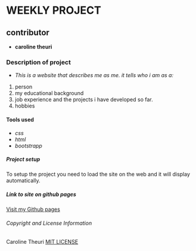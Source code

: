 # WEEKLY PROJECT
## contributor
* **caroline theuri**
### Description of project
* _This is a website that describes me as me. it tells who i am as a:_
1. person
2. my educational background
3. job experience and the projects i have developed so far.
4. hobbies
#### Tools used
* _css_
* _html_
* _bootstrapp_
##### Project setup
To setup the project you need to load the site on the web and it will display automatically.
##### Link to site on github pages
[Visit my Github pages](caroltheuri.github.io)
###### Copyright and License Information
Caroline Theuri [MIT LICENSE](https://choosealicense.com/licenses/mit/)
